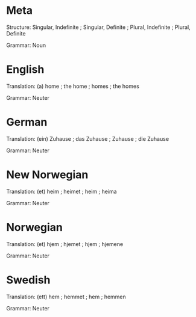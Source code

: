 Meta
====

Structure: Singular, Indefinite ; Singular, Definite ; Plural, Indefinite ; Plural, Definite

Grammar:   Noun



English
=======

Translation: (a) home ; the home ; homes ; the homes

Grammar:     Neuter



German
======

Translation: (ein) Zuhause ; das Zuhause ; Zuhause ; die Zuhause

Grammar:     Neuter



New Norwegian
=============

Translation: (et) heim ; heimet ; heim ; heima

Grammar:     Neuter



Norwegian
=========

Translation: (et) hjem ; hjemet ; hjem ; hjemene

Grammar:     Neuter



Swedish
=======

Translation: (ett) hem ; hemmet ; hem ; hemmen

Grammar:     Neuter
